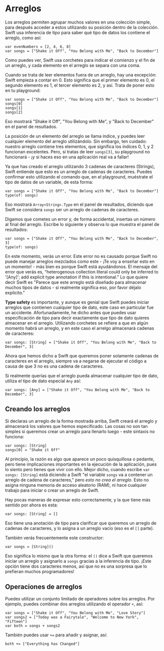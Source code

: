 # Arreglos

Los arreglos permiten agrupar muchos valores en una colección simple, para después acceder a estos utilizando su posición dentro de la colección. Swift usa inferencia de tipo para saber qué tipo de datos los contiene el arreglo, como así:

    var evenNumbers = [2, 4, 6, 8]
    var songs = ["Shake it Off", "You Belong with Me", "Back to December"]
    
Como puedes ver, Swift usa corchetes para indicar el comienzo y el fin de un arreglo, y cada elemento en el arreglo se separa con una coma.

Cuando se trata de leer elementos fuera de un arreglo, hay una excepción: Swift empieza a contar en 0. Esto significa que el primer elemento es 0, el segundo elemento es 1, el tercer elemento es 2, y así. Trata de poner esto en tu playground:

    var songs = ["Shake it Off", "You Belong with Me", "Back to December"]
    songs[0]
    songs[1]
    songs[2]

Eso mostrará "Shake it Off", "You Belong with Me", y "Back to December" en el panel de resultados.

La posición de un elemento del arreglo se llama índice, y puedes leer cualquier elemento del arreglo utilizándolo. Sin embargo, ten cuidado: nuestro arreglo contiene tres elementos, que significa los índices 0, 1, y 2 funcionan excelentes. Pero, si tratas de leer `songs[3]`, su playground no funcionará - ¡y si haces eso en una aplicación real va a fallar!

Ya que has creado el arreglo utilizando 3 cadenas de caracteres (Strings), Swift entiende que esto es un arreglo de cadenas de caracteres. Puedes confirmar esto utilizando el comando que, en el playground, muéstrate el tipo de datos de un variable, de esta forma:

    var songs = ["Shake it Off", "You Belong with Me", "Back to December"]
    type(of: songs)

Eso mostrará `Array<String>.Type` en el panel de resultados, diciendo que Swift se considera `songs` ser un arreglo de cadenas de caracteres.

Digamos que cometes un error y, de forma accidental, insertas un número al final del arreglo. Escribe lo siguiente y observa lo que muestra el panel de resultados:

    var songs = ["Shake it Off", "You Belong with Me", "Back to December", 3]
    type(of: songs)

En este momento, verás un error. Este error no es causado porque Swift no puede manejar arreglos mezclados como este - ¡Te voy a enseñar esto en un momento! - más bien es porque Swift está ayudándonos. El mensaje del error que verás es, "heterogenous collection literal could only be inferred to '[Any]'; add explicit type annotation if this is intentional." Lo que quiere decir Swift es "Parece que este arreglo está diseñado para almacenar muchos tipos de datos - si realmente significa eso, por favor déjalo explícito."

**Type safety** es importante, y aunque es genial que Swift puedes iniciar arreglos que contienen cualquier tipo de dato, este caso en particular fue un accidente. Afortunadamente, he dicho antes que puedes usar especificación de tipo para decir exactamente que tipo de dato quieres almacenar en el arreglo. Utilizando corchetes se refiere a que en algún momento habrá un arreglo, y en este caso el arrelgo almacenará cadenas de caracteres:

    var songs: [String] = ["Shake it Off", "You Belong with Me", "Back to December", 3]

Ahora que hemos dicho a Swift que queremos poner solamente cadenas de caracteres en el arreglo, siempre va a negarse de ejecutar el código a causa de que 3 no es una cadena de caracteres.

Si realmente querías que el arreglo pueda almacenar cualquier tipo de dato, utiliza el tipo de dato especial `Any` así:

    var songs: [Any] = ["Shake it Off", "You Belong with Me", "Back to December", 3]

## Creando los arreglos

Si declaras un arreglo de la forma mostrada arriba, Swift creará el arreglo y almacenará los valores que hemos especificado. Las cosas no son tan simples si queremos crear un arreglo para llenarlo luego - este sintaxis no funciona:

    var songs: [String]
    songs[0] = "Shake it Off"

Al principio, la razón es algo que aparece un poco quisquillosa o pedante, pero tiene implicaciones importantes en la ejecución de la aplicación, pues lo siento pero tienes que vivir con ello. Mejor dicho, cuando escribe `var songs: [String]` está diciendo a Swift "el variable `songs` va a contener un arreglo de cadena de caracteres," pero *esto no crea el arreglo*. Esto no asigna ninguna memoria de acceso aleatorio (RAM), ni hace cualquier trabajo para iniciar o crear un arreglo de Swift.

Hay pocas maneras de expresar esto correctamente, y la que tiene más sentido por ahora es esta: 

    var songs: [String] = []

Eso tiene una anotación de tipo para clarificar que queremos un arreglo de cadenas de caracteres, y lo asigna a un arreglo vacío (eso es el `[]` parte).

También verás frecuentemente este constructor:

    var songs = [String]()

Eso significa lo mismo que la otra forma: el `()` dice a Swift que queremos iniciar un arreglo y asignarlo a `songs` gracias a la inferencia de tipo. ¡Este opción tiene dos caracteres menos, así que no es una sorpresa que lo prefieran muchos programadores!

## Operaciones de arreglos

Puedes utilizar un conjunto limitado de operadores sobre los arreglos. Por ejemplo, puedes combinar dos arreglos utilizando el operador `+`, así:

    var songs = ["Shake it Off", "You Belong with Me", "Love Story"]
    var songs2 = ["Today was a Fairytale", "Welcome to New York", "Fifteen"]
    var both = songs + songs2

También puedes usar `+=` para añadir y asignar, así:

    both += ["Everything has Changed"]
